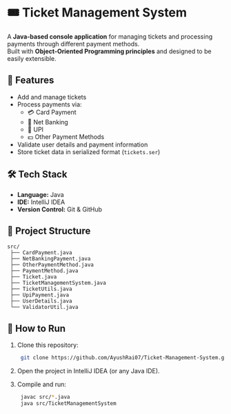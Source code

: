 # 🎟️ Ticket Management System

A **Java-based console application** for managing tickets and processing payments through different payment methods.  
Built with **Object-Oriented Programming principles** and designed to be easily extensible.

## 📌 Features

- Add and manage tickets
- Process payments via:
  - 💳 Card Payment
  - 🏦 Net Banking
  - 📱 UPI
  - 💵 Other Payment Methods
- Validate user details and payment information
- Store ticket data in serialized format (`tickets.ser`)

## 🛠️ Tech Stack

- **Language:** Java
- **IDE:** IntelliJ IDEA
- **Version Control:** Git & GitHub

## 📂 Project Structure
```plaintext
src/
 ├── CardPayment.java
 ├── NetBankingPayment.java
 ├── OtherPaymentMethod.java
 ├── PaymentMethod.java
 ├── Ticket.java
 ├── TicketManagementSystem.java
 ├── TicketUtils.java
 ├── UpiPayment.java
 ├── UserDetails.java
 └── ValidatorUtil.java
```

## 🚀 How to Run

1. Clone this repository:
   ```bash
    git clone https://github.com/AyushRai07/Ticket-Management-System.git

2. Open the project in IntelliJ IDEA (or any Java IDE).

3. Compile and run:
   ```bash
    javac src/*.java
    java src/TicketManagementSystem
